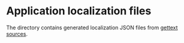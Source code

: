 Application localization files
==============================

The directory contains generated localization JSON files from [gettext sources](../../src/lang/).
